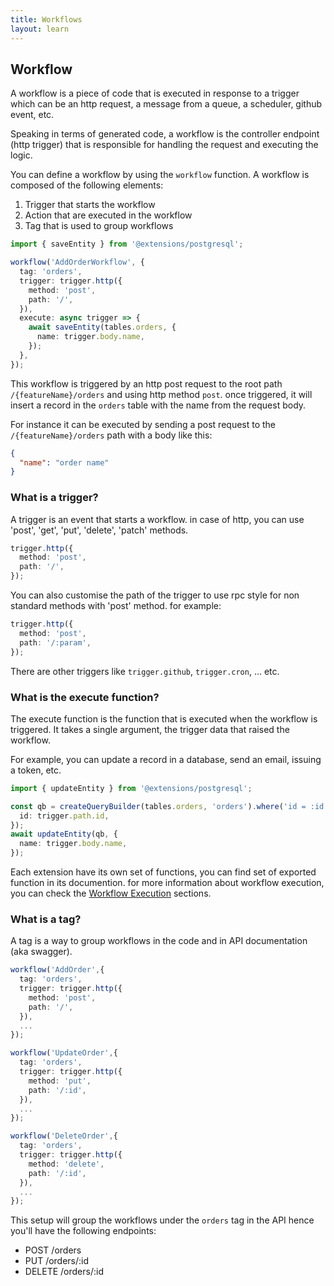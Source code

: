 ```yaml
---
title: Workflows
layout: learn
---
```


## Workflow

A workflow is a piece of code that is executed in response to a trigger which can be an http request, a message from a queue, a scheduler, github event, etc.

Speaking in terms of generated code, a workflow is the controller endpoint (http trigger) that is responsible for handling the request and executing the logic.

You can define a workflow by using the `workflow` function. A workflow is composed of the following elements:

1. Trigger that starts the workflow
2. Action that are executed in the workflow
3. Tag that is used to group workflows

```ts
import { saveEntity } from '@extensions/postgresql';

workflow('AddOrderWorkflow', {
  tag: 'orders',
  trigger: trigger.http({
    method: 'post',
    path: '/',
  }),
  execute: async trigger => {
    await saveEntity(tables.orders, {
      name: trigger.body.name,
    });
  },
});
```

This workflow is triggered by an http post request to the root path `/{featureName}/orders` and using http method `post`. once triggered, it will insert a record in the `orders` table with the name from the request body.

For instance it can be executed by sending a post request to the `/{featureName}/orders` path with a body like this:

```json
{
  "name": "order name"
}
```

### What is a trigger?

A trigger is an event that starts a workflow. in case of http, you can use 'post', 'get', 'put', 'delete', 'patch' methods.

```ts
trigger.http({
  method: 'post',
  path: '/',
});
```

You can also customise the path of the trigger to use rpc style for non standard methods with 'post' method. for example:

```ts
trigger.http({
  method: 'post',
  path: '/:param',
});
```

There are other triggers like `trigger.github`, `trigger.cron`, ... etc.

### What is the execute function?

The execute function is the function that is executed when the workflow is triggered. It takes a single argument, the trigger data that raised the workflow.

For example, you can update a record in a database, send an email, issuing a token, etc.

```ts
import { updateEntity } from '@extensions/postgresql';

const qb = createQueryBuilder(tables.orders, 'orders').where('id = :id', {
  id: trigger.path.id,
});
await updateEntity(qb, {
  name: trigger.body.name,
});
```

Each extension have its own set of functions, you can find set of exported function in its documention. for more information about workflow execution, you can check the [Workflow Execution](/docs/execute) sections.

### What is a tag?

A tag is a way to group workflows in the code and in API documentation (aka swagger).

```ts
workflow('AddOrder',{
  tag: 'orders',
  trigger: trigger.http({
    method: 'post',
    path: '/',
  }),
  ...
});

workflow('UpdateOrder',{
  tag: 'orders',
  trigger: trigger.http({
    method: 'put',
    path: '/:id',
  }),
  ...
});

workflow('DeleteOrder',{
  tag: 'orders',
  trigger: trigger.http({
    method: 'delete',
    path: '/:id',
  }),
  ...
});
```

This setup will group the workflows under the `orders` tag in the API hence you'll have the following endpoints:

- POST /orders
- PUT /orders/:id
- DELETE /orders/:id
